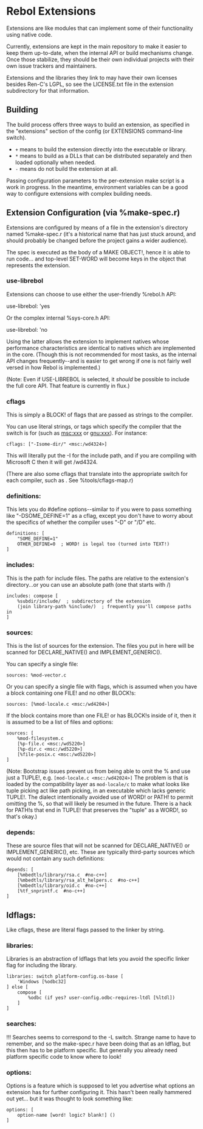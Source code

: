 # Rebol Extensions

Extensions are like modules that can implement some of their functionality
using native code.

Currently, extensions are kept in the main repository to make it easier to
keep them up-to-date, when the internal API or build mechanisms change.  Once
those stabilize, they should be their own individual projects with their own
issue trackers and maintainers.

Extensions and the libraries they link to may have their own licenses besides
Ren-C's LGPL, so see the LICENSE.txt file in the extension subdirectory for
that information.


## Building

The build process offers three ways to build an extension, as specified in
the "extensions" section of the config (or EXTENSIONS command-line switch).

* `+` means to build the extension directly into the executable or library.
* `*` means to build as a DLLs that can be distributed separately and then
      loaded optionally when needed.
* `-` means do not build the extension at all.

Passing configuration parameters to the per-extension make script is a work
in progress.  In the meantime, environment variables can be a good way to
configure extensions with complex building needs.

## Extension Configuration (via %make-spec.r)

Extensions are configured by means of a file in the extension's directory
named %make-spec.r (it's a historical name that has just stuck around, and
should probably be changed before the project gains a wider audience).

The spec is executed as the body of a MAKE OBJECT!, hence it is able to
run code... and top-level SET-WORD will become keys in the object that
represents the extension.

### use-librebol

Extensions can choose to use either the user-friendly %rebol.h API:

   use-librebol: 'yes

Or the complex internal %sys-core.h API:

   use-librebol: 'no

Using the latter allows the extension to implement natives whose performance
characteristics are identical to natives which are implemented in the core.
(Though this is not recommended for most tasks, as the internal API changes
frequently--and is easier to get wrong if one is not fairly well versed in how
Rebol is implemented.)

(Note: Even if USE-LIBREBOL is selected, it *should* be possible to include
the full core API.  That feature is currently in flux.)


### cflags

This is simply a BLOCK! of flags that are passed as strings to the compiler.

You can use literal strings, or tags which specify the compiler that the
switch is for (such as <msc:xxx> or <gnu:xxx>).  For instance:

    cflags: ["-Isome-dir/" <msc:/wd4324>]

This will literally put the -I for the include path, and if you are compiling
with Microsoft C then it will get /wd4324.

(There are also some cflags that translate into the appropriate switch for
each compiler, such as <no-unused-parameter>.  See %tools/cflags-map.r)

### definitions:

This lets you do #define options--similar to if you were to pass something
like "-DSOME_DEFINE=1" as a cflag, except you don't have to worry about the
specifics of whether the compiler uses "-D" or "/D" etc.

    definitions: [
        "SOME_DEFINE=1"
        OTHER_DEFINE=0  ; WORD! is legal too (turned into TEXT!)
    ]

### includes:

This is the path for include files.  The paths are relative to the extension's
directory...or you can use an absolute path (one that starts with /)

    includes: compose [
        %subdir/include/  ; subdirectory of the extension
        (join library-path %include/)  ; frequently you'll compose paths in
    ]

### sources:

This is the list of sources for the extension.  The files you put in here
will be scanned for DECLARE_NATIVE() and IMPLEMENT_GENERIC().

You can specify a single file:

    sources: %mod-vector.c

Or you can specify a single file with flags, which is assumed when you have
a block containing one FILE! and no other BLOCK!s:

    sources: [%mod-locale.c <msc:/wd4204>]

If the block contains more than one FILE! or has BLOCK!s inside of it, then
it is assumed to be a list of files and options:

    sources: [
        %mod-filesystem.c
        [%p-file.c <msc:/wd5220>]
        [%p-dir.c <msc:/wd5220>]
        [%file-posix.c <msc:/wd5220>]
    ]

(Note: Bootstrap issues prevent us from being able to omit the % and use
just a TUPLE!, e.g. `[mod-locale.c <msc:/wd42024>]`  The problem is that is
loaded by the compatibility layer as `mod-locale/c` to make what looks like
tuple picking act like path picking, in an executable which lacks generic
TUPLE!.  The dialect intentionally avoided use of WORD! or PATH! to permit
omitting the %, so that will likely be resumed in the future.  There is a
hack for PATH!s that end in TUPLE! that preserves the "tuple" as a WORD!, so
that's okay.)

### depends:

These are source files that will not be scanned for DECLARE_NATIVE() or
IMPLEMENT_GENERIC(), etc.  These are typically third-party sources which
would not contain any such definitions:

    depends: [
        [%mbedtls/library/rsa.c  #no-c++]
        [%mbedtls/library/rsa_alt_helpers.c  #no-c++]
        [%mbedtls/library/oid.c  #no-c++]
        [%tf_snprintf.c  #no-c++]
    ]

## ldflags:

Like cflags, these are literal flags passed to the linker by string.

### libraries:

Libraries is an abstraction of ldflags that lets you avoid the specific
linker flag for including the library.

    libraries: switch platform-config.os-base [
        'Windows [%odbc32]
    ] else [
        compose [
            %odbc (if yes? user-config.odbc-requires-ltdl [%ltdl])
        ]
    ]

### searches:

!!! Searches seems to correspond to the -L switch.  Strange name to have to
remember, and so the make-spec.r have been doing that as an ldflag, but this
then has to be platform specific.  But generally you already need platform
specific code to know where to look!

### options:

Options is a feature which is supposed to let you advertise what options an
extension has for further configuring it.  This hasn't been really hammered
out yet... but it was thought to look something like:

    options: [
        option-name [word! logic? blank!] ()
    ]
